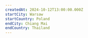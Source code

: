 ```yaml
---
createdAt: 2024-10-12T13:00:00.000Z
startCity: Warsaw
startCountry: Poland
endCity: Chiang Mai
endCountry: Thailand
---
```

